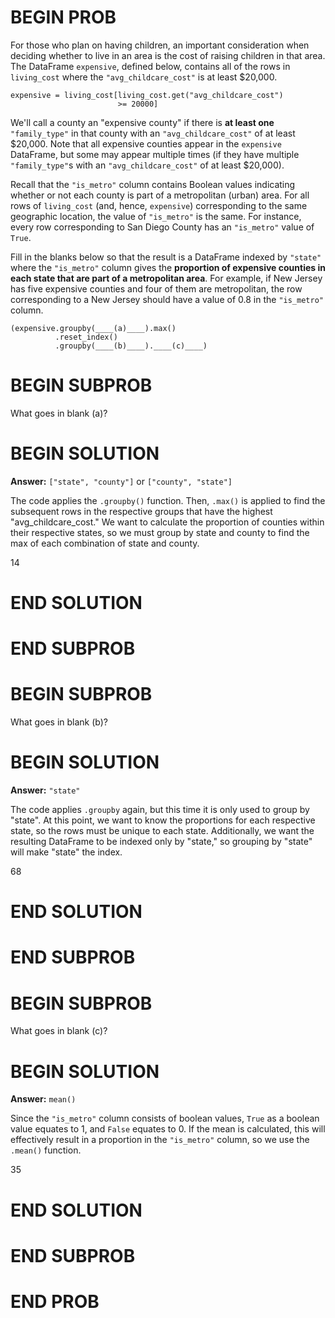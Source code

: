 # BEGIN PROB

For those who plan on having children, an important consideration when
deciding whether to live in an area is the cost of raising children in
that area. The DataFrame `expensive`, defined below, contains all of the
rows in `living_cost` where the `"avg_childcare_cost"` is at least
\$20,000.

    expensive = living_cost[living_cost.get("avg_childcare_cost") 
                            >= 20000]

We'll call a county an "expensive county\" if there is **at least one**
`"family_type"` in that county with an `"avg_childcare_cost"` of at
least \$20,000. Note that all expensive counties appear in the
`expensive` DataFrame, but some may appear multiple times (if they have
multiple `"family_type"`s with an `"avg_childcare_cost"` of at least
\$20,000).

Recall that the `"is_metro"` column contains Boolean values indicating
whether or not each county is part of a metropolitan (urban) area. For
all rows of `living_cost` (and, hence, `expensive`) corresponding to the
same geographic location, the value of `"is_metro"` is the same. For
instance, every row corresponding to San Diego County has an
`"is_metro"` value of `True`.

Fill in the blanks below so that the result is a DataFrame indexed by
`"state"` where the `"is_metro"` column gives the **proportion of
expensive counties in each state that are part of a metropolitan area**.
For example, if New Jersey has five expensive counties and four of them
are metropolitan, the row corresponding to a New Jersey should have a
value of 0.8 in the `"is_metro"` column.

    (expensive.groupby(____(a)____).max()
              .reset_index()
              .groupby(____(b)____).____(c)____)

# BEGIN SUBPROB

What goes in blank (a)?

# BEGIN SOLUTION

**Answer:** `["state", "county"]` or `["county", "state"]`

The code applies the `.groupby()` function.  Then, `.max()` is applied to find the subsequent rows in the respective groups that have the highest "avg_childcare_cost."  We want to calculate the proportion of counties within their respective states, so we must group by state and county to find the max of each combination of state and county.

<average>14</average>

# END SOLUTION

# END SUBPROB

# BEGIN SUBPROB

What goes in blank (b)?

# BEGIN SOLUTION

**Answer:** `"state"`

The code applies `.groupby` again, but this time it is only used to group by "state".  At this point, we want to know the proportions for each respective state, so the rows must be unique to each state.  Additionally, we want the resulting DataFrame to be indexed only by "state," so grouping by "state" will make "state" the index.

<average>68</average>


# END SOLUTION

# END SUBPROB

# BEGIN SUBPROB

What goes in blank (c)?

# BEGIN SOLUTION

**Answer:** `mean()`

Since the `"is_metro"` column consists of boolean values, `True` as a boolean value equates to 1, and `False` equates to 0.  If the mean is calculated, this will effectively result in a proportion in the `"is_metro"` column, so we use the `.mean()` function.

<average>35</average>

# END SOLUTION

# END SUBPROB

# END PROB
